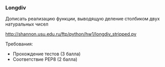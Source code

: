### Longdiv
Дописать реализацию функции, выводящую деление столбиком двух натуральных чисел

http://shannon.usu.edu.ru/ftp/python/hw1/longdiv_stripped.py

 

Требования:

+ Прохождение тестов (3 балла)
+ Соответствие PEP8 (2 балла)